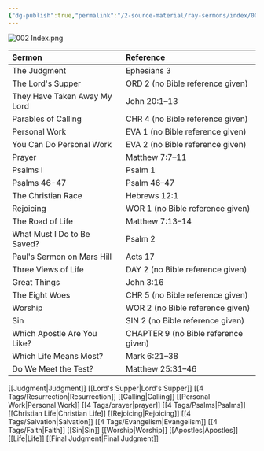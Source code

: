 ```yaml
---
{"dg-publish":true,"permalink":"/2-source-material/ray-sermons/index/002-jun-1957-nov-1957/"}
---
```



![002 Index.png](/img/user/2%20Source%20Material/Ray%20Sermons/Scans/002%20Index.png)

| Sermon                       | Reference                            |
|:---------------------------- |:------------------------------------ |
| The Judgment                 | Ephesians 3                          |
| The Lord's Supper            | ORD 2 (no Bible reference given)     |
| They Have Taken Away My Lord | John 20:1–13                         |
| Parables of Calling          | CHR 4 (no Bible reference given)     |
| Personal Work                | EVA 1 (no Bible reference given)     |
| You Can Do Personal Work     | EVA 2 (no Bible reference given)     |
| Prayer                       | Matthew 7:7–11                       |
| Psalms I                     | Psalm 1                              |
| Psalms 46-47                 | Psalm 46–47                          |
| The Christian Race           | Hebrews 12:1                         |
| Rejoicing                    | WOR 1 (no Bible reference given)     |
| The Road of Life             | Matthew 7:13–14                      |
| What Must I Do to Be Saved?  | Psalm 2                              |
| Paul's Sermon on Mars Hill   | Acts 17                              |
| Three Views of Life          | DAY 2 (no Bible reference given)     |
| Great Things                 | John 3:16                            |
| The Eight Woes               | CHR 5 (no Bible reference given)     |
| Worship                      | WOR 2 (no Bible reference given)     |
| Sin                          | SIN 2 (no Bible reference given)     |
| Which Apostle Are You Like?  | CHAPTER 9 (no Bible reference given) |
| Which Life Means Most?       | Mark 6:21–38                         |
| Do We Meet the Test?         | Matthew 25:31–46                     |

[[Judgment\|Judgment]] [[Lord's Supper\|Lord's Supper]] [[4 Tags/Resurrection\|Resurrection]] [[Calling\|Calling]] [[Personal Work\|Personal Work]] [[4 Tags/prayer\|prayer]] [[4 Tags/Psalms\|Psalms]] [[Christian Life\|Christian Life]] [[Rejoicing\|Rejoicing]] [[4 Tags/Salvation\|Salvation]] [[4 Tags/Evangelism\|Evangelism]] [[4 Tags/Faith\|Faith]] [[Sin\|Sin]] [[Worship\|Worship]] [[Apostles\|Apostles]] [[Life\|Life]] [[Final Judgment\|Final Judgment]]